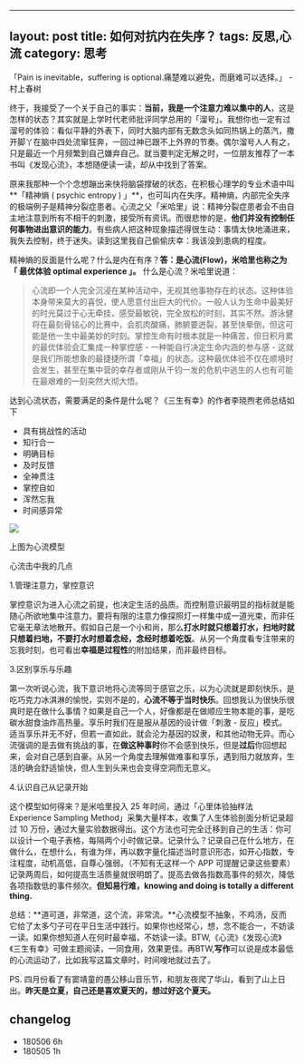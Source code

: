 
---
layout: post
title: 如何对抗内在失序？
tags: 反思,心流
category: 思考
---

「Pain is inevitable，suffering is optional.痛楚难以避免，而磨难可以选择。」 - 村上春树

终于，我接受了一个关于自己的事实：**当前，我是一个注意力难以集中的人**，这是怎样的状态？其实就是上学时代老师批评同学总用的「溜号」。我想你也一定有过溜号的体验：看似平静的外表下，同时大脑内部有无数念头如同热锅上的蒸汽，撒开脚丫在脑中四处流窜狂奔，一回过神已跟不上外界的节奏。偶尔溜号人人有之，只是最近一个月频繁到自己嫌弃自己。就当要判定无解之时，一位朋友推荐了一本书叫《发现心流》，本想随便读一读，却从中找到了答案。

原来我那种一个个念想蹦出来快将脑袋撑破的状态，在积极心理学的专业术语中叫**「精神熵 ( psychic entropy ) 」**，也可叫内在失序。精神熵，内部完全失序的极端例子是精神分裂症患者。心流之父「米哈里」说：精神分裂症患者会不由自主地注意到所有不相干的刺激，接受所有资讯。而很悲惨的是，**他们并没有控制任何事物进出意识的能力**。有些病人把这种现象描述得很生动：事情太快地涌进来，我失去控制，终于迷失。读到这里我自己偷偷庆幸：我该没到患病的程度。

精神熵的反面是什么呢？什么是内在有序？**答：是心流(Flow)，米哈里也称之为「 最优体验 optimal experience 」。** 什么是心流？米哈里说道：

> 心流即一个人完全沉浸在某种活动中，无视其他事物存在的状态。这种体验本身带来莫大的喜悦，使人愿意付出巨大的代价。一般人认为生命中最美好的时光莫过于心无牵挂，感受最敏锐，完全放松的时刻，其实不然。游泳健将在最刻骨铭心的比赛中，会肌肉酸痛，肺腑要迸裂，甚至快晕倒，但这可能是他一生中最美妙的时刻。掌控生命有时根本就是一种痛苦，但日积月累的最优体验会汇集成一种掌控感 - 一种能自行决定生命内涵的参与感 - 这就是我们所能想象的最捷捷所谓「幸福」的状态。这种最优体验不仅在顺境时会发生，甚至在集中营的幸存者或刚从千钧一发的危机中逃生的人也有可能在最艰难的一刻突然大彻大悟。

达到心流状态，需要满足的条件是什么呢？《三生有幸》的作者李晓煦老师总结如下

- 具有挑战性的活动
- 知行合一
- 明确目标
- 及时反馈
- 全神贯注
- 掌控自如
- 浑然忘我
- 时间感异常

![](http://oax0nr6r7.bkt.clouddn.com/2018-04-05-%E5%BF%83%E6%B5%81.jpg)

上图为心流模型

心流击中我的几点

1.管理注意力，掌控意识

掌控意识为进入心流之前提，也决定生活的品质。而控制意识最明显的指标就是能随心所欲地集中注意力。要将有限的注意力像探照灯一样集中成一道光束，而非任它毫无章法地散开。假如自己是一个小和尚，那么**打水时就只想着打水，扫地时就只想着扫地，不要打水时想着念经，念经时想着吃饭**。从另一个角度看专注带来的忘我时刻，也可看出**幸福是过程性**的附加结果，而非最终目标。

3.区别享乐与乐趣

第一次听说心流，我下意识地将心流等同于感官之乐，以为心流就是即刻快乐，是吃巧克力冰淇淋的愉悦，实则不是的，**心流不等于当时快乐**。回想我认为很快乐很爽时是在做什么事情？如果是自己一个人，好像都是在做顺应生物本能的事，是吃碳水甜食油炸高热量。享乐时我们在是服从基因的设计做「刺激 - 反应」模式。适当享乐并无不好，但若一直如此，就会沦为基因的奴隶，和其他动物无异。而心流强调的是去做有挑战的事，在**做这种事时**你不会感到快乐，但是**过后**你回想起来，会对自己感到自豪。从另一个角度去理解做难事和享乐，遇到阻力就放弃，生活的确会舒适愉快，但人生到头来也会变得空洞而无意义。

4.认识自己从记录开始

这个模型如何得来？是米哈里投入 25 年时间，通过「心里体验抽样法 Experience Sampling Method」采集大量样本，收集了人生体验剖面分析记录超过 10 万份，通过大量实验数据得出。这个方法也可完全迁移到自己的生活：你可以设计一个电子表格，每隔两个小时做记录。记录什么？记录自己在什么地方，在做什么，在想什么，有谁为伴，再以数字量化描述当时意识形态，如开心指数，专注程度，动机高低，自尊心强弱。（不知有无这样一个 APP 可提醒记录这些要素）记录两周后，如何提高生活质量就很明朗了。提高去做各指数高事件的频次，降低各项指数低的事件频次。**但知易行难，knowing and doing is totally a different thing.**

总结：**道可道，非常道，这个流，非常流。**心流模型不抽象，不鸡汤，反而它给了太多勺子可在平日生活中践行。如果你也经常心，想，念不能合一，不妨读一读。如果你想知道人在何时最幸福，不妨读一读。BTW,《心流》《发现心流》《三生有幸》可做主题阅读，一同食用，效果更佳。再BTW,**写作**可以说是成本最低的心流运动了，比如我写这篇文章时，时间嗖地就过去了。


PS. 四月份看了有窦靖童的愚公移山音乐节，和朋友夜爬了华山，看到了山上日出。**昨天是立夏，自己还是喜欢夏天的，想过好这个夏天。**


## changelog
- 180506 6h
- 180505 1h



